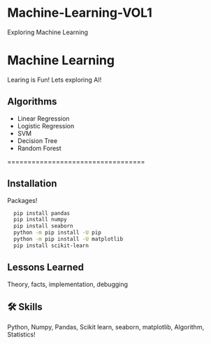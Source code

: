 # Machine-Learning-VOL1
Exploring Machine Learning



# Machine Learning

Learing is Fun! Lets exploring AI!

## Algorithms
* Linear Regression
* Logistic Regression
* SVM
* Decision Tree
* Random Forest

==================================

## Installation

Packages!

```bash
  pip install pandas
  pip install numpy
  pip install seaborn
  python -m pip install -U pip
  python -m pip install -U matplotlib
  pip install scikit-learn

```
    
## Lessons Learned

Theory, facts, implementation, debugging


## 🛠 Skills
Python, Numpy, Pandas, Scikit learn, seaborn, matplotlib, Algorithm, Statistics!

